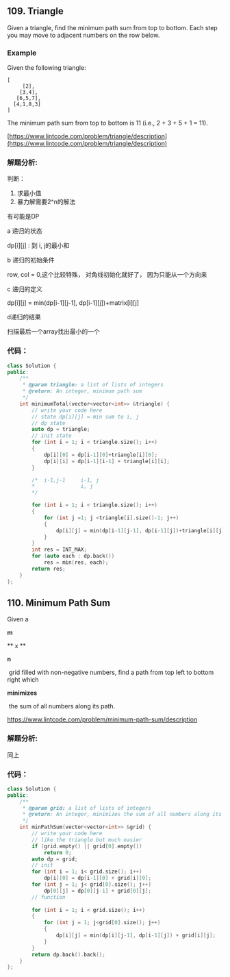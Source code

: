 ## 109. Triangle

Given a triangle, find the minimum path sum from top to bottom. Each step you may move to adjacent numbers on the row below.

### Example

Given the following triangle:

```
[
     [2],
    [3,4],
   [6,5,7],
  [4,1,8,3]
]
```

The minimum path sum from top to bottom is 11 \(i.e., 2 + 3 + 5 + 1 = 11\).

[https://www.lintcode.com/problem/triangle/description](https://www.lintcode.com/problem/triangle/description)

### 解题分析:

判断：

1. 求最小值
2. 暴力解需要2^n的解法

有可能是DP

a 递归的状态

dp\[i\]\[j\] : 到 i, j的最小和

b 递归的初始条件

row, col = 0,这个比较特殊， 对角线初始化就好了， 因为只能从一个方向来

c 递归的定义

dp\[i\]\[j\] = min\(dp\[i-1\]\[j-1\], dp\[i-1\]\[j\]\)+matrix\[i\]\[j\]

d递归的结果

扫描最后一个array找出最小的一个

### 代码：

```cpp
class Solution {
public:
    /**
     * @param triangle: a list of lists of integers
     * @return: An integer, minimum path sum
     */
    int minimumTotal(vector<vector<int>> &triangle) {
        // write your code here
        // state dp[i][j] = min sum to i, j
        // dp state
        auto dp = triangle;
        // init state
        for (int i = 1; i < triangle.size(); i++)
        {
            dp[i][0] = dp[i-1][0]+triangle[i][0];
            dp[i][i] = dp[i-1][i-1] + triangle[i][i];
        }

        /*  i-1,j-1     i-1, j
        *               i, j
        */ 

        for (int i = 1; i < triangle.size(); i++)
        {
            for (int j =1; j <triangle[i].size()-1; j++)
            {
                dp[i][j] = min(dp[i-1][j-1], dp[i-1][j])+triangle[i][j];
            }
        }
        int res = INT_MAX;
        for (auto each : dp.back())
            res = min(res, each);
        return res;
    }
};
```



## 110. Minimum Path Sum

Given a 

**m**

** x **

**n**

 grid filled with non-negative numbers, find a path from top left to bottom right which 

**minimizes**

 the sum of all numbers along its path.

https://www.lintcode.com/problem/minimum-path-sum/description

### 解题分析:

同上

### 代码：

```cpp
class Solution {
public:
    /**
     * @param grid: a list of lists of integers
     * @return: An integer, minimizes the sum of all numbers along its path
     */
    int minPathSum(vector<vector<int>> &grid) {
        // write your code here
        // like the triangle but much easier
        if (grid.empty() || grid[0].empty())
            return 0;
        auto dp = grid;
        // init
        for (int i = 1; i< grid.size(); i++)
            dp[i][0] = dp[i-1][0] + grid[i][0];
        for (int j = 1; j< grid[0].size(); j++)
            dp[0][j] = dp[0][j-1] + grid[0][j];
        // function
        
        for (int i = 1; i < grid.size(); i++)
        {
            for (int j = 1; j<grid[0].size(); j++)
            {
                dp[i][j] = min(dp[i][j-1], dp[i-1][j]) + grid[i][j];
            }
        }
        return dp.back().back();
    }
};
```



